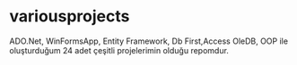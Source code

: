 # variousprojects
ADO.Net, WinFormsApp, Entity Framework, Db First,Access OleDB, OOP ile oluşturduğum 24 adet çeşitli projelerimin olduğu repomdur.
